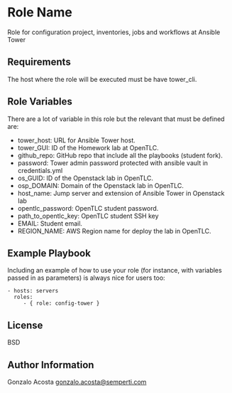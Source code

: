 Role Name
=========

Role for configuration project, inventories, jobs and workflows at Ansible Tower

Requirements
------------

The host where the role will be executed must be have tower_cli.

Role Variables
--------------

There are a lot of variable in this role but the relevant that must be defined are:

* tower_host: URL for Ansible Tower host.
* tower_GUI: ID of the Homework lab at OpenTLC.
* github_repo: GitHub repo that include all the playbooks (student fork).
* password: Tower admin password protected with ansible vault in credentials.yml 
* os_GUID: ID of the Openstack lab in OpenTLC.
* osp_DOMAIN: Domain of the Openstack lab in OpenTLC. 
* host_name: Jump server and extension of Ansible Tower in Openstack lab
* opentlc_password: OpenTLC student password.
* path_to_opentlc_key: OpenTLC student SSH key
* EMAIL: Student email.
* REGION_NAME: AWS Region name for deploy the lab in OpenTLC.


Example Playbook
----------------

Including an example of how to use your role (for instance, with variables passed in as parameters) is always nice for users too:

    - hosts: servers
      roles:
         - { role: config-tower }

License
-------

BSD

Author Information
------------------

Gonzalo Acosta <gonzalo.acosta@semperti.com>

